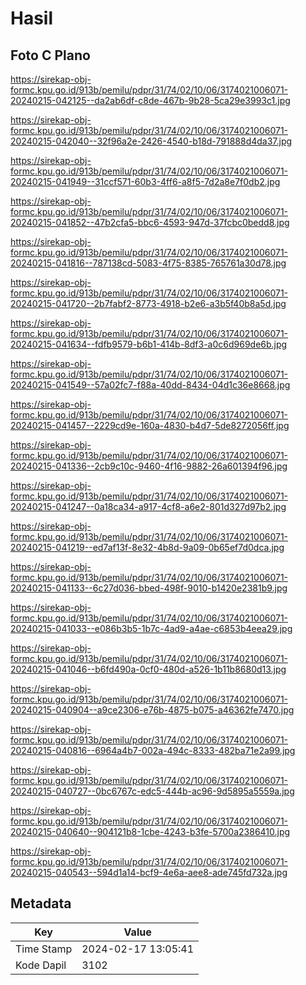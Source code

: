 # Hasil

## Foto C Plano

https://sirekap-obj-formc.kpu.go.id/913b/pemilu/pdpr/31/74/02/10/06/3174021006071-20240215-042125--da2ab6df-c8de-467b-9b28-5ca29e3993c1.jpg

https://sirekap-obj-formc.kpu.go.id/913b/pemilu/pdpr/31/74/02/10/06/3174021006071-20240215-042040--32f96a2e-2426-4540-b18d-791888d4da37.jpg

https://sirekap-obj-formc.kpu.go.id/913b/pemilu/pdpr/31/74/02/10/06/3174021006071-20240215-041949--31ccf571-60b3-4ff6-a8f5-7d2a8e7f0db2.jpg

https://sirekap-obj-formc.kpu.go.id/913b/pemilu/pdpr/31/74/02/10/06/3174021006071-20240215-041852--47b2cfa5-bbc6-4593-947d-37fcbc0bedd8.jpg

https://sirekap-obj-formc.kpu.go.id/913b/pemilu/pdpr/31/74/02/10/06/3174021006071-20240215-041816--787138cd-5083-4f75-8385-765761a30d78.jpg

https://sirekap-obj-formc.kpu.go.id/913b/pemilu/pdpr/31/74/02/10/06/3174021006071-20240215-041720--2b7fabf2-8773-4918-b2e6-a3b5f40b8a5d.jpg

https://sirekap-obj-formc.kpu.go.id/913b/pemilu/pdpr/31/74/02/10/06/3174021006071-20240215-041634--fdfb9579-b6b1-414b-8df3-a0c6d969de6b.jpg

https://sirekap-obj-formc.kpu.go.id/913b/pemilu/pdpr/31/74/02/10/06/3174021006071-20240215-041549--57a02fc7-f88a-40dd-8434-04d1c36e8668.jpg

https://sirekap-obj-formc.kpu.go.id/913b/pemilu/pdpr/31/74/02/10/06/3174021006071-20240215-041457--2229cd9e-160a-4830-b4d7-5de8272056ff.jpg

https://sirekap-obj-formc.kpu.go.id/913b/pemilu/pdpr/31/74/02/10/06/3174021006071-20240215-041336--2cb9c10c-9460-4f16-9882-26a601394f96.jpg

https://sirekap-obj-formc.kpu.go.id/913b/pemilu/pdpr/31/74/02/10/06/3174021006071-20240215-041247--0a18ca34-a917-4cf8-a6e2-801d327d97b2.jpg

https://sirekap-obj-formc.kpu.go.id/913b/pemilu/pdpr/31/74/02/10/06/3174021006071-20240215-041219--ed7af13f-8e32-4b8d-9a09-0b65ef7d0dca.jpg

https://sirekap-obj-formc.kpu.go.id/913b/pemilu/pdpr/31/74/02/10/06/3174021006071-20240215-041133--6c27d036-bbed-498f-9010-b1420e2381b9.jpg

https://sirekap-obj-formc.kpu.go.id/913b/pemilu/pdpr/31/74/02/10/06/3174021006071-20240215-041033--e086b3b5-1b7c-4ad9-a4ae-c6853b4eea29.jpg

https://sirekap-obj-formc.kpu.go.id/913b/pemilu/pdpr/31/74/02/10/06/3174021006071-20240215-041046--b6fd490a-0cf0-480d-a526-1b11b8680d13.jpg

https://sirekap-obj-formc.kpu.go.id/913b/pemilu/pdpr/31/74/02/10/06/3174021006071-20240215-040904--a9ce2306-e76b-4875-b075-a46362fe7470.jpg

https://sirekap-obj-formc.kpu.go.id/913b/pemilu/pdpr/31/74/02/10/06/3174021006071-20240215-040816--6964a4b7-002a-494c-8333-482ba71e2a99.jpg

https://sirekap-obj-formc.kpu.go.id/913b/pemilu/pdpr/31/74/02/10/06/3174021006071-20240215-040727--0bc6767c-edc5-444b-ac96-9d5895a5559a.jpg

https://sirekap-obj-formc.kpu.go.id/913b/pemilu/pdpr/31/74/02/10/06/3174021006071-20240215-040640--904121b8-1cbe-4243-b3fe-5700a2386410.jpg

https://sirekap-obj-formc.kpu.go.id/913b/pemilu/pdpr/31/74/02/10/06/3174021006071-20240215-040543--594d1a14-bcf9-4e6a-aee8-ade745fd732a.jpg


## Metadata

| Key        | Value               |
| ---------- | ------------------- |
| Time Stamp | 2024-02-17 13:05:41 |
| Kode Dapil | 3102                |



